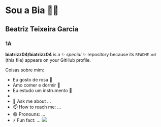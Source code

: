 # Sou a Bia 👋🏻
## Beatriz Teixeira Garcia 
### 1A


**biatrizz04/biatrizz04** is a ✨ _special_ ✨ repository because its `README.md` (this file) appears on your GitHub profile.

Coisas sobre mim:

- Eu gosto de rosa 🩷
- Amo comer e dormir 👧
- Eu estudo um instrumento 🎹
- 
- 💬 Ask me about ...
- 📫 How to reach me: ... 
- 😄 Pronouns: ...
- ⚡ Fun fact: ...
![](https://pin.it/59GWSFuqK)

